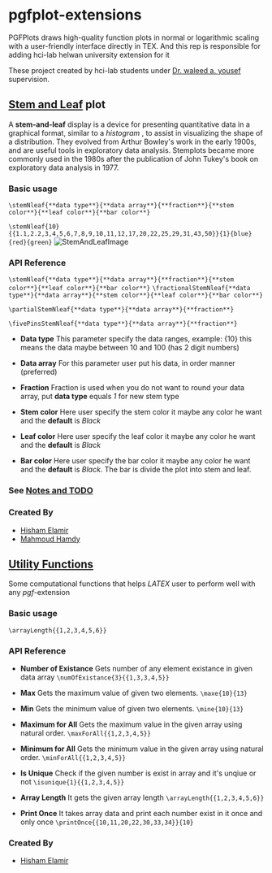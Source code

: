 # pgfplot-extensions

PGFPlots draws high-quality function plots in normal or logarithmic scaling with a user-friendly interface directly in TEX. And this rep is responsible for adding hci-lab helwan university extension for it

These project created by hci-lab students under [Dr. waleed a. yousef](https://github.com/DrWaleedAYousef) supervision.

## [Stem and Leaf](https://github.com/hci-lab/pgfplot-extensions/tree/master/Stem%20and%20Leaf%20plot) plot

A **stem-and-leaf** display is a device for presenting quantitative data in a graphical format, similar to a _histogram_ , to assist in visualizing the shape of a distribution. They evolved from Arthur Bowley's work in the early 1900s, and are useful tools in exploratory data analysis. Stemplots became more commonly used in the 1980s after the publication of John Tukey's book on exploratory data analysis in 1977.

### Basic usage

`\stemNleaf{**data type**}{**data array**}{**fraction**}{**stem color**}{**leaf color**}{**bar color**}`

`\stemNleaf{10}{{1.1,2.2,3,4,5,6,7,8,9,10,11,12,17,20,22,25,29,31,43,50}}{1}{blue}{red}{green}`
![StemAndLeafImage](https://github.com/hci-lab/pgfplot-extensions/blob/master/docImages/StemAndLeaf.PNG)

### API Reference
 `\stemNleaf{**data type**}{**data array**}{**fraction**}{**stem color**}{**leaf color**}{**bar color**}`
 `\fractionalStemNleaf{**data type**}{**data array**}{**stem color**}{**leaf color**}{**bar color**}`
 
 `\partialStemNleaf{**data type**}{**data array**}{**fraction**}`
 
 `\fivePinsStemNleaf{**data type**}{**data array**}{**fraction**}`

* **Data type**
  This parameter specify the data ranges, example: {10} this means the data maybe between 10 and 100 (has 2 digit numbers)
  
* **Data array**
  For this parameter user put his data, in order manner (preferred)
  
* **Fraction**
  Fraction is used when you do not want to round your data array, put **data type** equals _1_ for new stem type
  
* **Stem color**
  Here user specify the stem color it maybe any color he want and the **default** is _Black_

* **Leaf color**
  Here user specify the leaf color it maybe any color he want and the **default** is _Black_

* **Bar color**
  Here user specify the bar color it maybe any color he want and the **default** is _Black_.
  The bar is divide the plot into stem and leaf.
  
### See [Notes and TODO](https://github.com/hci-lab/pgfplot-extensions/blob/master/Stem%20and%20Leaf%20plot/README.md)

### Created By
 * [Hisham Elamir](https://github.com/HishamElamir)
 * [Mahmoud Hamdy](https://github.com/mamhoud)


## [Utility Functions](https://github.com/hci-lab/pgfplot-extensions/tree/master/utility%20functions)
 
 Some computational functions that helps _LATEX_ user to perform well with any _pgf_-extension

### Basic usage

`\arrayLength{{1,2,3,4,5,6}}`

### API Reference
 * **Number of Existance**
 Gets number of any element existance in given data array
 `\numOfExistance{3}{{1,3,3,4,5}}`
 
 * **Max**
 Gets the maximum value of given two elements.
 `\maxe{10}{13}`
 
 * **Min**
 Gets the minimum value of given two elements.
 `\mine{10}{13}`
 
 * **Maximum for All**
 Gets the maximum value in the given array using natural order.
 `\maxForAll{{1,2,3,4,5}}`
 
 * **Minimum for All**
 Gets the minimum value in the given array using natural order.
 `\minForAll{{1,2,3,4,5}}`
 
 * **Is Unique**
 Check if the given number is exist in array and it's unqiue or not
 `\isunique{1}{{1,2,3,4,5}}`
 
 * **Array Length**
 It gets the given array length
 `\arrayLength{{1,2,3,4,5,6}}`
 
 * **Print Once**
 It takes array data and print each number exist in it once and only once
 `\printOnce{{10,11,20,22,30,33,34}}{10}`

### Created By
 * [Hisham Elamir](https://github.com/HishamElamir)
